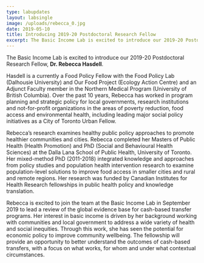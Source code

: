 ```yaml
---
type: labupdates
layout: labsingle
image: /uploads/rebecca_0.jpg
date: 2019-05-10
title: Introducing 2019-20 Postdoctoral Research Fellow
excerpt: The Basic Income Lab is excited to introduce our 2019-20 Postdoctoral Research Fellow, Dr. Rebecca Hasdell. 
---
```

The Basic Income Lab is excited to introduce our 2019-20 Postdoctoral Research Fellow, **Dr. Rebecca Hasdell**. 

Hasdell is a currently a Food Policy Fellow with the Food Policy Lab (Dalhousie University) and Our Food Project (Ecology Action Centre) and an Adjunct Faculty member in the Northern Medical Program (University of British Columbia). Over the past 10 years, Rebecca has worked in program planning and strategic policy for local governments, research institutions and not-for-profit organizations in the areas of poverty reduction, food access and environmental health, including leading major social policy initiatives as a City of Toronto Urban Fellow.

Rebecca’s research examines healthy public policy approaches to promote healthier communities and cities. Rebecca completed her Masters of Public Health (Health Promotion) and PhD (Social and Behavioural Health Sciences) at the Dalla Lana School of Public Health, University of Toronto. Her mixed-method PhD (2011-2018) integrated knowledge and approaches from policy studies and population health intervention research to examine population-level solutions to improve food access in smaller cities and rural and remote regions. Her research was funded by Canadian Institutes for Health Research fellowships in public health policy and knowledge translation.

Rebecca is excited to join the team at the Basic Income Lab in September 2019 to lead a review of the global evidence base for cash-based transfer programs. Her interest in basic income is driven by her background working with communities and local government to address a wide variety of health and social inequities. Through this work, she has seen the potential for economic policy to improve community wellbeing. The fellowship will provide an opportunity to better understand the outcomes of cash-based transfers, with a focus on what works, for whom and under what contextual circumstances.
